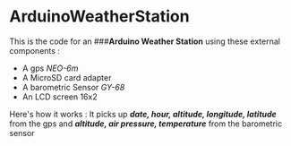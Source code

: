 # ArduinoWeatherStation

This is the code for an ###**Arduino Weather Station** using these external components :
- A gps *NEO-6m*
- A MicroSD card adapter
- A barometric Sensor *GY-68*
- An LCD screen 16x2

Here's how it works :
It picks up ***date, hour, altitude, longitude, latitude*** from the gps and ***altitude, air pressure, temperature*** from the barometric sensor
